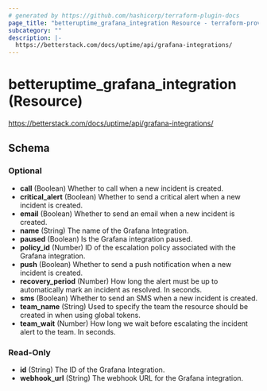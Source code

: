 ```yaml
---
# generated by https://github.com/hashicorp/terraform-plugin-docs
page_title: "betteruptime_grafana_integration Resource - terraform-provider-better-uptime"
subcategory: ""
description: |-
  https://betterstack.com/docs/uptime/api/grafana-integrations/
---
```


# betteruptime_grafana_integration (Resource)

https://betterstack.com/docs/uptime/api/grafana-integrations/



<!-- schema generated by tfplugindocs -->
## Schema

### Optional

- **call** (Boolean) Whether to call when a new incident is created.
- **critical_alert** (Boolean) Whether to send a critical alert when a new incident is created.
- **email** (Boolean) Whether to send an email when a new incident is created.
- **name** (String) The name of the Grafana Integration.
- **paused** (Boolean) Is the Grafana integration paused.
- **policy_id** (Number) ID of the escalation policy associated with the Grafana integration.
- **push** (Boolean) Whether to send a push notification when a new incident is created.
- **recovery_period** (Number) How long the alert must be up to automatically mark an incident as resolved. In seconds.
- **sms** (Boolean) Whether to send an SMS when a new incident is created.
- **team_name** (String) Used to specify the team the resource should be created in when using global tokens.
- **team_wait** (Number) How long we wait before escalating the incident alert to the team. In seconds.

### Read-Only

- **id** (String) The ID of the Grafana Integration.
- **webhook_url** (String) The webhook URL for the Grafana integration.


